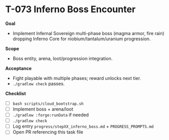 # T-073 Inferno Boss Encounter

**Goal**
- Implement Infernal Sovereign multi-phase boss (magma armor, fire rain) dropping Inferno Core for niobium/tantalum/uranium progression.

**Scope**
- Boss entity, arena, loot/progression integration.

**Acceptance**
- Fight playable with multiple phases; reward unlocks next tier.
- `./gradlew check` passes.

**Checklist**
- [ ] `bash scripts/cloud_bootstrap.sh`
- [ ] Implement boss + arena/loot
- [ ] `./gradlew :forge:runData` if needed
- [ ] `./gradlew check`
- [ ] Log entry `progress/stepXX_inferno_boss.md` + `PROGRESS_PROMPTS.md`
- [ ] Open PR referencing this task file

